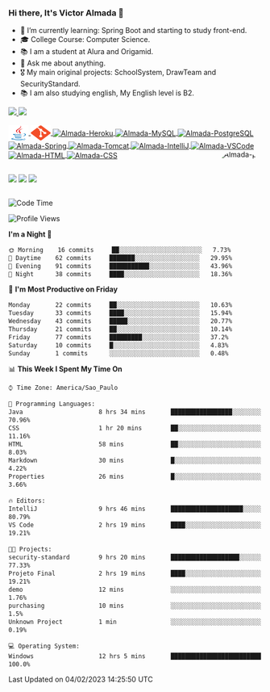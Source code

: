 ### Hi there, It's Victor Almada 👋


- 🌱 I’m currently learning: Spring Boot and starting to study front-end.
- 🎓 College Course: Computer Science.
- 📚  I am a student at Alura and Origamid.
- 💬 Ask me about anything.
- 🎖 My main original projects: SchoolSystem, DrawTeam and SecurityStandard.
- 📚 I am also studying english, My English level is B2.
 
<div>
<a href="https://github.com/Almadavic">
<img height="180em" src="https://github-readme-stats.vercel.app/api?username=Almadavic&showw_icons=true&theme=dark&include_all_commits=true&count_private=true">
<img height="180em" src="https://github-readme-stats.vercel.app/api/top-langs/?username=Almadavic&layout=compact&langs_count=16&theme=dracula">
</div>

<div style="display: inline_block"><br>
  <img align="center" alt="Almada-Java" height="30" width="40" src="https://raw.githubusercontent.com/devicons/devicon/master/icons/java/java-original.svg">
  <img align="center" alt="Almada-Git" height="30" width="40" src="https://raw.githubusercontent.com/devicons/devicon/master/icons/git/git-original.svg">
  <img align="center" alt="Almada-Heroku" height="30" width="40" src="https://cdn.jsdelivr.net/gh/devicons/devicon/icons/heroku/heroku-plain-wordmark.svg" />             
  <img align="center" alt="Almada-MySQL" height="30" width="40" src="https://cdn.jsdelivr.net/gh/devicons/devicon/icons/mysql/mysql-original-wordmark.svg" />
  <img align="center" alt="Almada-PostgreSQL" height="30" width="40" src="https://cdn.jsdelivr.net/gh/devicons/devicon/icons/postgresql/postgresql-plain-wordmark.svg" />
  <img align="center" alt="Almada-Spring" height="30" width="40" src="https://cdn.jsdelivr.net/gh/devicons/devicon/icons/spring/spring-original-wordmark.svg" />
  <img align="center" alt="Almada-Tomcat" height="30" width="40" src="https://cdn.jsdelivr.net/gh/devicons/devicon/icons/tomcat/tomcat-original-wordmark.svg" />
   <img align="center" alt="Almada-IntelliJ" height="30" width="40" src="https://cdn.jsdelivr.net/gh/devicons/devicon/icons/intellij/intellij-original.svg" />
   <img align="center" alt="Almada-VSCode" height="30" width="40" src="https://cdn.jsdelivr.net/gh/devicons/devicon/icons/vscode/vscode-original.svg" />
   <img align="center" alt="Almada-HTML" height="30" width="40" src="https://cdn.jsdelivr.net/gh/devicons/devicon/icons/html5/html5-original.svg" />
   <img align="center" alt="Almada-CSS" height="30" width="40" src="https://cdn.jsdelivr.net/gh/devicons/devicon/icons/css3/css3-original.svg" />
  <img align="right" alt="Almada-pic" height="150" style="border-radius:50px;" src="https://user-images.githubusercontent.com/85299065/185514627-94fcf387-edc6-4c24-88f1-b4873ccd49e9.png">
</div>
  
  ##
 
<div> 
  <a href="https://www.youtube.com/channel/UCUrcUNA90M_ZqLEcQxd3UNA" target="_blank"><img src="https://img.shields.io/badge/YouTube-FF0000?style=for-the-badge&logo=youtube&logoColor=white" target="_blank"></a>
 <a href = "mailto:almadavic@live.com"><img src="https://img.shields.io/badge/-Gmail-%23333?style=for-the-badge&logo=gmail&logoColor=white" target="_blank"></a>
  <a href="https://www.linkedin.com/in/victoralmada/" target="_blank"><img src="https://img.shields.io/badge/-LinkedIn-%230077B5?style=for-the-badge&logo=linkedin&logoColor=white" target="_blank"></a> 
</div>

##

<!--START_SECTION:waka-->
![Code Time](http://img.shields.io/badge/Code%20Time-189%20hrs%2041%20mins-blue)

![Profile Views](http://img.shields.io/badge/Profile%20Views-1-blue)

**I'm a Night 🦉** 

```text
🌞 Morning    16 commits     ██░░░░░░░░░░░░░░░░░░░░░░░   7.73% 
🌆 Daytime    62 commits     ███████░░░░░░░░░░░░░░░░░░   29.95% 
🌃 Evening    91 commits     ███████████░░░░░░░░░░░░░░   43.96% 
🌙 Night      38 commits     ████░░░░░░░░░░░░░░░░░░░░░   18.36%

```
📅 **I'm Most Productive on Friday** 

```text
Monday       22 commits     ██░░░░░░░░░░░░░░░░░░░░░░░   10.63% 
Tuesday      33 commits     ████░░░░░░░░░░░░░░░░░░░░░   15.94% 
Wednesday    43 commits     █████░░░░░░░░░░░░░░░░░░░░   20.77% 
Thursday     21 commits     ██░░░░░░░░░░░░░░░░░░░░░░░   10.14% 
Friday       77 commits     █████████░░░░░░░░░░░░░░░░   37.2% 
Saturday     10 commits     █░░░░░░░░░░░░░░░░░░░░░░░░   4.83% 
Sunday       1 commits      ░░░░░░░░░░░░░░░░░░░░░░░░░   0.48%

```


📊 **This Week I Spent My Time On** 

```text
⌚︎ Time Zone: America/Sao_Paulo

💬 Programming Languages: 
Java                     8 hrs 34 mins       █████████████████░░░░░░░░   70.96% 
CSS                      1 hr 20 mins        ██░░░░░░░░░░░░░░░░░░░░░░░   11.16% 
HTML                     58 mins             ██░░░░░░░░░░░░░░░░░░░░░░░   8.03% 
Markdown                 30 mins             █░░░░░░░░░░░░░░░░░░░░░░░░   4.22% 
Properties               26 mins             █░░░░░░░░░░░░░░░░░░░░░░░░   3.66%

🔥 Editors: 
IntelliJ                 9 hrs 46 mins       ████████████████████░░░░░   80.79% 
VS Code                  2 hrs 19 mins       ████░░░░░░░░░░░░░░░░░░░░░   19.21%

🐱‍💻 Projects: 
security-standard        9 hrs 20 mins       ███████████████████░░░░░░   77.33% 
Projeto Final            2 hrs 19 mins       ████░░░░░░░░░░░░░░░░░░░░░   19.21% 
demo                     12 mins             ░░░░░░░░░░░░░░░░░░░░░░░░░   1.76% 
purchasing               10 mins             ░░░░░░░░░░░░░░░░░░░░░░░░░   1.5% 
Unknown Project          1 min               ░░░░░░░░░░░░░░░░░░░░░░░░░   0.19%

💻 Operating System: 
Windows                  12 hrs 5 mins       █████████████████████████   100.0%

```


 Last Updated on 04/02/2023 14:25:50 UTC
<!--END_SECTION:waka-->
